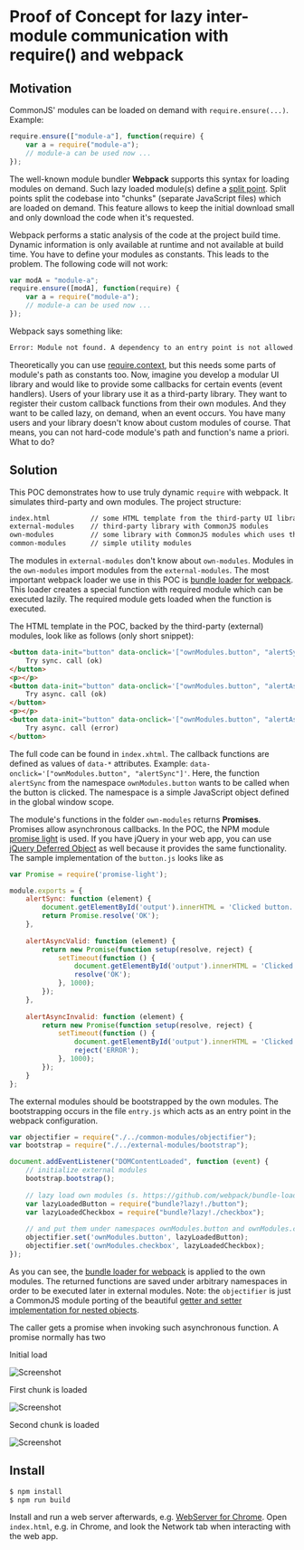 # Proof of Concept for lazy inter-module communication with require() and webpack

## Motivation

CommonJS' modules can be loaded on demand with `require.ensure(...)`. Example:

```js
require.ensure(["module-a"], function(require) {
    var a = require("module-a");
    // module-a can be used now ...
});
```

The well-known module bundler __Webpack__ supports this syntax for loading modules on demand. Such lazy loaded module(s) define a [split point][split point]. Split points split the codebase into "chunks" (separate JavaScript files) which are loaded on demand. This feature allows to keep the initial download small and only download the code when it's requested.

Webpack performs a static analysis of the code at the project build time. Dynamic information is only available at runtime and not available at build time. You have to define your modules as constants. This leads to the problem. The following code will not work:

```js
var modA = "module-a";
require.ensure([modA], function(require) {
    var a = require("module-a");
    // module-a can be used now ...
});
```

Webpack says something like:

```sh
Error: Module not found. A dependency to an entry point is not allowed.
```

Theoretically you can use [require.context][require.context], but this needs some parts of module's path as constants too. Now, imagine you develop a modular UI library and would like to provide some callbacks for certain events (event handlers). Users of your library use it as a third-party library. They want to register their custom callback functions from their own modules. And they want to be called lazy, on demand, when an event occurs. You have many users and your library doesn't know about custom modules of course. That means, you can not hard-code module's path and function's name a priori. What to do?

## Solution

This POC demonstrates how to use truly dynamic `require` with webpack. It simulates third-party and own modules. The project structure:

```sh
index.html          // some HTML template from the third-party UI library 
external-modules    // third-party library with CommonJS modules
own-modules         // some library with CommonJS modules which uses the third-party library
common-modules      // simple utility modules
```

The modules in `external-modules` don't know about `own-modules`. Modules in the `own-modules` import modules from the `external-modules`. The most important webpack loader we use in this POC is [bundle loader for webpack][bundle loader for webpack]. This loader creates a special function with required module which can be executed lazily. The required module gets loaded when the function is executed.

The HTML template in the POC, backed by the third-party (external) modules, look like as follows (only short snippet):

```html
<button data-init="button" data-onclick='["ownModules.button", "alertSync"]'>
    Try sync. call (ok)
</button>
<p></p>
<button data-init="button" data-onclick='["ownModules.button", "alertAsyncValid"]'>
    Try async. call (ok)
</button>
<p></p>
<button data-init="button" data-onclick='["ownModules.button", "alertAsyncInvalid"]'>
    Try async. call (error)
</button>
```

The full code can be found in `index.xhtml`. The callback functions are defined as values of `data-*` attributes. Example: `data-onclick='["ownModules.button", "alertSync"]'`. Here, the function `alertSync` from the namespace `ownModules.button` wants to be called when the button is clicked. The namespace is a simple JavaScript object defined in the global window scope.

The module's functions in the folder `own-modules` returns __Promises__. Promises allow asynchronous callbacks. In the POC, the NPM module [promise light][promise light] is used. If you have jQuery in your web app, you can use [jQuery Deferred Object][jQuery Deferred Object] as well because it provides the same functionality. The sample implementation of the `button.js` looks like as

```js
var Promise = require('promise-light');

module.exports = {
    alertSync: function (element) {
        document.getElementById('output').innerHTML = 'Clicked button. Sync. call is OK';
        return Promise.resolve('OK');
    },
    
    alertAsyncValid: function (element) {
        return new Promise(function setup(resolve, reject) {
            setTimeout(function () {
                document.getElementById('output').innerHTML = 'Clicked button. Async. call is OK';
                resolve('OK');
            }, 1000);
        });
    },
    
    alertAsyncInvalid: function (element) {
        return new Promise(function setup(resolve, reject) {
            setTimeout(function () {
                document.getElementById('output').innerHTML = 'Clicked button. Async. call has ERROR';
                reject('ERROR');
            }, 1000);
        });
    }
};
```

The external modules should be bootstrapped by the own modules. The bootstrapping occurs in the file `entry.js` which acts as an entry point in the webpack configuration.

```js
var objectifier = require("./../common-modules/objectifier");
var bootstrap = require("./../external-modules/bootstrap");

document.addEventListener("DOMContentLoaded", function (event) {    
    // initialize external modules
    bootstrap.bootstrap();
    
    // lazy load own modules (s. https://github.com/webpack/bundle-loader)
    var lazyLoadedButton = require("bundle?lazy!./button");
    var lazyLoadedCheckbox = require("bundle?lazy!./checkbox");
    
    // and put them under namespaces ownModules.button and ownModules.checkbox resp. 
    objectifier.set('ownModules.button', lazyLoadedButton);
    objectifier.set('ownModules.checkbox', lazyLoadedCheckbox);
});
```

As you can see, the [bundle loader for webpack][bundle loader for webpack] is applied to the own modules. The returned functions are saved under arbitrary namespaces in order to be executed later in external modules. Note: the `objectifier` is just a CommonJS module porting of the beautiful [getter and setter implementation for nested objects][getter and setter implementation for nested objects]. 

The caller gets a promise when invoking such asynchronous function. A promise normally has two 

Initial load

![Screenshot](https://raw.githubusercontent.com/ova2/dynamic-require-poc/master/init-load.png)

First chunk is loaded

![Screenshot](https://raw.githubusercontent.com/ova2/dynamic-require-poc/master/chunk-1.png)

Second chunk is loaded

![Screenshot](https://raw.githubusercontent.com/ova2/dynamic-require-poc/master/chunk-2.png)

## Install

```sh
$ npm install
$ npm run build
```

Install and run a web server afterwards, e.g. [WebServer for Chrome][WebServer for Chrome]. Open `index.html`, e.g. in Chrome, and look the Network tab when interacting with the web app.

[split point]: https://webpack.github.io/docs/code-splitting.html
[require.context]: https://webpack.github.io/docs/context.html
[bundle loader for webpack]: https://github.com/webpack/bundle-loader
[promise light]: https://www.npmjs.com/package/promise-light
[jQuery Deferred Object]: https://api.jquery.com/category/deferred-object
[getter and setter implementation for nested objects]: https://davidwalsh.name/nested-objects
[WebServer for Chrome]: https://chrome.google.com/webstore/detail/web-server-for-chrome/ofhbbkphhbklhfoeikjpcbhemlocgigb?hl=en
